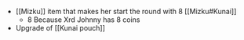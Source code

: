 - [[Mizku]] item that makes her start the round with 8 [[Mizku#Kunai]]
	- 8 Because Xrd Johnny has 8 coins
- Upgrade of [[Kunai pouch]]